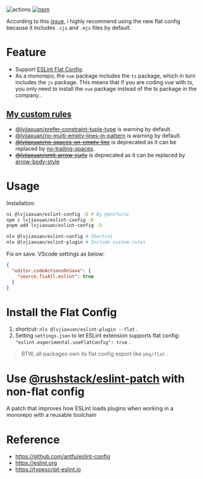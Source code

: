 ![actions](https://github.com/lvjiaxuan/eslint-config/actions/workflows/ci.yml/badge.svg)
[![npm](https://img.shields.io/npm/v/@lvjiaxuan/eslint-config)](https://www.npmjs.com/package/@lvjiaxuan/eslint-config)

According to this [issue](https://github.com/eslint/eslint/pull/15933), i highly recommend using the new flat config because it includes `.cjs` and `.mjs` files by default.

# Feature

- Support [ESLint Flat Config](https://eslint.org/docs/latest/use/configure/configuration-files-new).
- As a monorepo, the `vue` package includes the `ts` package, which in turn includes the `js` package. This means that if you are coding vue with ts, you only need to install the `vue` package instead of the ts package in the company..

## [My custom rules](./packages/eslint-plugin/README.md)

- [@lvjiaxuan/prefer-constraint-tuple-type](./packages/eslint-plugin/src/rules/prefer-constraint-tuple-type.ts) is warning by default.
- [@lvjiaxuan/no-multi-empty-lines-in-pattern](./packages/eslint-plugin/src/rules/no-multi-empty-lines-in-pattern.ts) is warning by default.
- [~~@lvjiaxuan/no-spaces-on-empty-line~~](./packages/eslint-plugin/src/rules/no-spaces-on-empty-line.ts) is deprecated as it can be replaced by [no-trailing-spaces](https://eslint.org/docs/latest/rules/no-trailing-spaces).
- [~~@lvjiaxuan/omit-arrow-curly~~](./packages/eslint-plugin/src/rules/omit-arrow-curly.ts) is deprecated as it can be replaced by [arrow-body-style](https://eslint.org/docs/latest/rules/arrow-body-style)

# Usage

Installation:
```bash
ni @lvjiaxuan/eslint-config -D # By @antfu/ni
npm i lvjiaxuan/eslint-config -D
pnpm add lvjiaxuan/eslint-config -D

nlx @lvjiaxuan/eslint-config # Shortcut
nlx @lvjiaxuan/eslint-plugin # Include custom rules
```

Fix on save. VScode settings as below:
```json
{
  "editor.codeActionsOnSave": {
    "source.fixAll.eslint": true
  }
}
```

# Install the Flat Config

1. shortcut: `nlx @lvjiaxuan/eslint-plugin --flat` .
2. Setting `settings.json` to let ESLint extension supports flat config: `"eslint.experimental.useFlatConfig": true` .

> BTW, all packages own its flat config export like `pkg/flat` .

# Use [@rushstack/eslint-patch](https://www.npmjs.com/package/@rushstack/eslint-patch) with non-flat config

A patch that improves how ESLint loads plugins when working in a monorepo with a reusable toolchain

# Reference

- https://github.com/antfu/eslint-config
- https://eslint.org
- https://typescript-eslint.io
